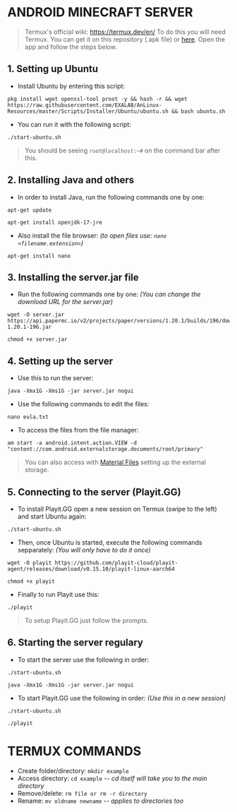 # ANDROID MINECRAFT SERVER
> Termux's official wiki: https://termux.dev/en/
> To do this you will need Termux. You can get it on this repository (.apk file) or [here](https://f-droid.org/es/packages/com.termux/).
> Open the app and follow the steps below.
## 1. Setting up Ubuntu
- Install Ubuntu by entering this script:
```
pkg install wget openssl-tool proot -y && hash -r && wget https://raw.githubusercontent.com/EXALAB/AnLinux-Resources/master/Scripts/Installer/Ubuntu/ubuntu.sh && bash ubuntu.sh
```
- You can run it with the following script:
```
./start-ubuntu.sh
```
> You should be seeing `root@localhost:~#` on the command bar after this.
## 2. Installing Java and others
- In order to install Java, run the following commands one by one:
```
apt-get update
```
```
apt-get install openjdk-17-jre
```
- Also install the file browser: *(to open files use: `nano <filename.extension>`)*
```
apt-get install nano
```
## 3. Installing the server.jar file
- Run the following commands one by one: *(You can change the download URL for the server.jar)*
```
wget -O server.jar https://api.papermc.io/v2/projects/paper/versions/1.20.1/builds/196/downloads/paper-1.20.1-196.jar
```
```
chmod +x server.jar
```
## 4. Setting up the server
- Use this to run the server:
```
java -Xmx1G -Xms1G -jar server.jar nogui
```
- Use the following commands to edit the files:
```
nano eula.txt
```
- To access the files from the file manager:
```
am start -a android.intent.action.VIEW -d "content://com.android.externalstorage.documents/root/primary"
```
> You can also access with [Material Files](https://play.google.com/store/apps/details?id=me.zhanghai.android.files) setting up the external storage.
## 5. Connecting to the server (Playit.GG)
- To install Playit.GG open a new session on Termux (swipe to the left) and start Ubuntu again:
```
./start-ubuntu.sh
```
- Then, once Ubuntu is started, execute the following commands sepparately: *(You will only have to do it once)*
```
wget -O playit https://github.com/playit-cloud/playit-agent/releases/download/v0.15.10/playit-linux-aarch64
```
```
chmod +x playit
```
- Finally to run Playit use this:
```
./playit
```
> To setup Playit.GG just follow the prompts.
## 6. Starting the server regulary
- To start the server use the following in order:
```
./start-ubuntu.sh
```
```
java -Xmx1G -Xms1G -jar server.jar nogui
```
- To start Playit.GG use the following in order: *(Use this in a new session)*
```
./start-ubuntu.sh
```
```
./playit
```
# TERMUX COMMANDS
- Create folder/directory: `mkdir example`
- Access directory: `cd example` *-- cd itself will take you to the main directory*
- Remove/delete: `rm file or rm -r directory`
- Rename: `mv oldname newname` *-- applies to directories too*
